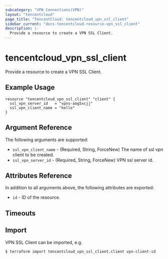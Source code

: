 ```yaml
---
subcategory: "VPN Connections(VPN)"
layout: "tencentcloud"
page_title: "TencentCloud: tencentcloud_vpn_ssl_client"
sidebar_current: "docs-tencentcloud-resource-vpn_ssl_client"
description: |-
  Provide a resource to create a VPN SSL Client.
---
```


# tencentcloud_vpn_ssl_client

Provide a resource to create a VPN SSL Client.

## Example Usage

```hcl
resource "tencentcloud_vpn_ssl_client" "client" {
  ssl_vpn_server_id   = "vpns-aog5xcjj"
  ssl_vpn_client_name = "hello"
}
```

## Argument Reference

The following arguments are supported:

* `ssl_vpn_client_name` - (Required, String, ForceNew) The name of ssl vpn client to be created.
* `ssl_vpn_server_id` - (Required, String, ForceNew) VPN ssl server id.

## Attributes Reference

In addition to all arguments above, the following attributes are exported:

* `id` - ID of the resource.



## Timeouts

<no value>


## Import

VPN SSL Client can be imported, e.g.

```
$ terraform import tencentcloud_vpn_ssl_client.client vpn-client-id
```

